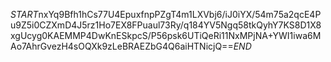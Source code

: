 $START$nxYq9Bfh1hCs77U4EpuxfnpPZgT4m1LXVbj6/iJ0iYX/54m75a2qcE4Pu9Z5i0CZXmD4J5rz1Ho7EX8FPuaul73Ry/q184YV5Ngq58tkQyhY7KS8D1X8xgUcyg0KAEMMP4DwKnESkpcS/P56psk6UTiQeRi11NxMPjNA+YWI1iwa6MAo7AhrGvezH4sOQXk9zLeBRAEZbG4Q6aiHTNicjQ==$END$